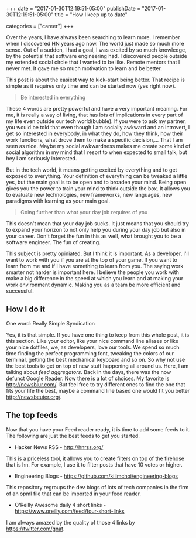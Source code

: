 +++
date = "2017-01-30T12:19:51-05:00"
publishDate = "2017-01-30T12:19:51-05:00"
title = "How I keep up to date" 

categories = ["career"]
+++

Over the years, I have always been searching to learn more. I remember when I discovered HN years ago now. The world just made so much more sense. Out of a sudden, I had a goal, I was excited by so much knowledge, by the potential that software engineering had. I discovered people outside my extended social circle that I wanted to be like. Remote mentors that I never met. It gave me so much motivation to learn and be better.

This post is about the easiest way to kick-start being better. That recipe is simple as it requires only time and can be started now (yes right now).

> Be interested in everything

These 4 words are pretty powerful and have a very important meaning. For me, it is really a way of living, that has lots of implications in every part of my life even outside our tech world(bubble). If you were to ask my partner, you would be told that even though I am socially awkward and an introvert, I get so interested in everybody, in what they do, how they think, how their work functions, what drove them to make a specific decision,... That I am seen as nice. Maybe my social awkwardness makes me create some kind of social algorithm in my mind that I resort to when expected to small talk, but hey I am seriously interested.

But in the tech world, it means getting excited by everything and to get exposed to everything. Your definition of everything can be tweaked a little yes, but the main goal is to be open and to broaden your mind. Being open gives you the power to train your mind to think outside the box. It allows you to evaluate new technologies, new frameworks, new languages, new paradigms with learning as your main goal.

> Going further than what your day job requires of you

This doesn't mean that your day job sucks. It just means that you should try to expand your horizon to not only help you during your day job but also in your career. Don't forget the fun in this as well, what brought you to be a software engineer. The fun of creating.

This subject is pretty opiniated. But I think it is important. As a developer, I'll want to work with you if you are at the top of your game. If you want to learn from me and if I have something to learn from you. The saying work smarter not harder is important here. I believe the people you work with make a big difference in the speed at which you learn and at making your work environment dynamic. Making you as a team be more efficient and successful.

## How I do it

One word: Really Simple Syndication

Yes, it is that simple. If you have one thing to keep from this whole post, it is this section. Like your editor, like your nice command line aliases or like your nice dotfiles, we, as developers, love our tools. We spend so much time finding the perfect programming font, tweaking the colors of our terminal, getting the best mechanical keyboard and so on. So why not use the best tools to get on top of new stuff happening all around us. Here, I am talking about *feed aggregators*. Back in the days, there was the now defunct Google Reader. Now there is a lot of choices. My favorite is http://newsblur.com/. But feel free to try different ones to find the one that fits your life the best, maybe a command line based one would fit you better http://newsbeuter.org/.

## The top feeds

Now that you have your Feed reader ready, it is time to add some feeds to it. The following are just the best feeds to get you started.

 * Hacker News RSS - http://hnrss.org/ 
 
This is a priceless tool, it allows you to create filters on top of the firehose that is hn.
For example, I use it to filter posts that have 10 votes or higher.

 * Engineering Blogs - https://github.com/kilimchoi/engineering-blogs

This repository regroups the dev blogs of lots of tech companies in the firm of an opml file that can be imported in your feed reader.

 * O'Reilly Awesome daily 4 short links - https://www.oreilly.com/feed/four-short-links
 
I am always amazed by the quality of those 4 links by https://twitter.com/gnat.
 


